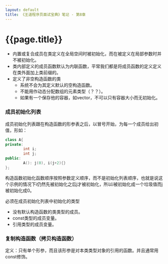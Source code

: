 ```yaml
---
layout: default
title: 《王道程序员面试宝典》笔记 - 第8章
---
```


# {{page.title}}

- 内置或复合成员在类定义在全局空间时被初始化，而在被定义在局部参数时并不被初始化。
- 类内部定义的成员函数默认为内联函数，平常我们都是将成员函数的定义定义在类外面加上类前缀的。
- 定义了非空构造函数的类
  - 系统不会为其定义默认的空构造函数。
  - 不能用作动态分配数组的元素类型（？？）。
  - 如果有一个保存他的容器，如vector，不可以只有容器大小而无初始化。

### 成员初始化列表
成员初始化列表跟在构造函数的形参表之后，以冒号开始，为每一个成员给出初值，形如：

```cpp
class A{
private:
        int i;
        int j;
public:
        A(): j(0), i(j+2){}
};
```

构造函数初始化函数顺序按照参数定义顺序，而不是初始化列表顺序，也就是说这个示例的情况下i仍然先被初始化之后j才被初始化，所以i被初始化成一个垃圾值而j被初始化成0。

必须在成员初始化列表中初始化的类型
- 没有默认构造函数的类类型的成员。
- const类型的成员变量。
- 引用类型的成员变量。

### 复制构造函数（拷贝构造函数）
定义：只有单个形参，而且该形参是对本类类型对象的引用的函数。并且通常用const修饰。
